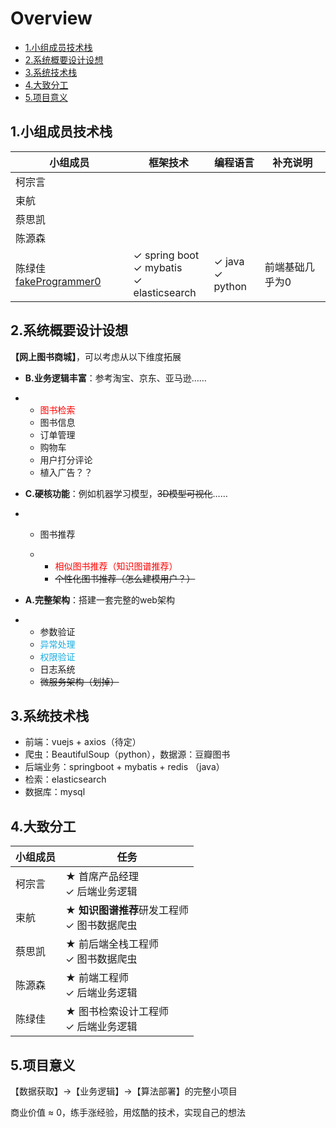 # Overview

- [1.小组成员技术栈](#1小组成员技术栈)
- [2.系统概要设计设想](#2系统概要设计设想)
- [3.系统技术栈](#3系统技术栈)
- [4.大致分工](#4大致分工)
- [5.项目意义](#5项目意义)

## 1.小组成员技术栈

| 小组成员                                                     | 框架技术                                          | 编程语言                   | 补充说明        |
| ------------------------------------------------------------ | ------------------------------------------------- | -------------------------- | --------------- |
|  柯宗言                                                            |                                                   |                            |                 |
|  束航                                                            |                                                   |                            |                 |
|  蔡思凯                                                            |                                                   |                            |                 |
|  陈源森                                                            |                                                   |                            |                 |
| 陈绿佳 [fakeProgrammer0](https://github.com/fakeProgrammer0) | ✓ spring boot <br/>✓ mybatis <br/>✓ elasticsearch | ✓ java <br/>✓ python <br/> | 前端基础几乎为0 |

## 2.系统概要设计设想

**【网上图书商城】**，可以考虑从以下维度拓展

* **B.业务逻辑丰富**：参考淘宝、京东、亚马逊……

* * <span style="color:red">图书检索</span>
  * 图书信息
  * 订单管理
  * 购物车
  * 用户打分评论
  * 植入广告？？

* **C.硬核功能**：例如机器学习模型，~~3D模型可视化~~……

* * 图书推荐

  * * <span style="color:red">相似图书推荐（知识图谱推荐）</span>
    * ~~个性化图书推荐（怎么建模用户？）~~

* **A.完整架构**：搭建一套完整的web架构

* * 参数验证
  * <span style="color:#1AADE0">异常处理</span>
  * <span style="color:#1AADE0">权限验证</span>
  * 日志系统
  * ~~微服务架构（划掉）~~

## 3.系统技术栈

* 前端：vuejs + axios（待定）
* 爬虫：BeautifulSoup（python），数据源：豆瓣图书
* 后端业务：springboot + mybatis + redis （java）
* 检索：elasticsearch
* 数据库：mysql

## 4.大致分工

| 小组成员 | 任务                                            |
| -------- | ----------------------------------------------- |
| 柯宗言   | ★ 首席产品经理<br/>✓ 后端业务逻辑               |
| 束航     | ★ **知识图谱推荐**研发工程师<br/>✓ 图书数据爬虫 |
| 蔡思凯   | ★ 前后端全栈工程师<br/>✓ 图书数据爬虫           |
| 陈源森   | ★ 前端工程师<br/>✓ 后端业务逻辑                 |
| 陈绿佳   | ★ 图书检索设计工程师<br/>✓ 后端业务逻辑         |

## 5.项目意义

【数据获取】->【业务逻辑】->【算法部署】的完整小项目

商业价值 ≈ 0，练手涨经验，用炫酷的技术，实现自己的想法